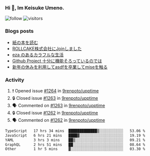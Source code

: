 ### Hi 👋, Im Keisuke Umeno.

<!--
**9renpoto/9renpoto** is a ✨ _special_ ✨ repository because its `README.md` (this file) appears on your GitHub profile.

Here are some ideas to get you started:

- 🔭 I’m currently working on ...
- 🌱 I’m currently learning ...
- 👯 I’m looking to collaborate on ...
- 🤔 I’m looking for help with ...
- 💬 Ask me about ...
- 📫 How to reach me: ...
- 😄 Pronouns: ...
- ⚡ Fun fact: ...
-->

![follow](https://img.shields.io/github/followers/9renpoto?label=Follow&style=social)
![visitors](https://komarev.com/ghpvc/?username=9renpoto&label=Profile%20views&color=0e75b6&style=flat)

### Blogs posts

<!-- BLOG-POST-LIST:START -->
- [紙の本を読む](https://9renpoto.win/entry/2024/02/25/reading-papar-book)
- [ROLLCAKE株式会社にJoinしました](https://9renpoto.win/entry/2024/02/11/join)
- [eza のあるカラフルな生活](https://9renpoto.win/entry/2024/02/01/eza)
- [Github Project 十分に機能そろっているのでは](https://9renpoto.win/entry/2024/01/14/gh-projects)
- [新年の休みを利用してasdfを卒業してmiseを触る](https://9renpoto.win/entry/2024/01/07/mise)
<!-- BLOG-POST-LIST:END -->

### Activity

<!--START_SECTION:activity-->
1. ❗ Opened issue [#1264](https://github.com/9renpoto/upptime/issues/1264) in [9renpoto/upptime](https://github.com/9renpoto/upptime)
2. 🔒 Closed issue [#1263](https://github.com/9renpoto/upptime/issues/1263) in [9renpoto/upptime](https://github.com/9renpoto/upptime)
3. 🗣 Commented on [#1263](https://github.com/9renpoto/upptime/issues/1263#issuecomment-1963483742) in [9renpoto/upptime](https://github.com/9renpoto/upptime)
4. 🔒 Closed issue [#1262](https://github.com/9renpoto/upptime/issues/1262) in [9renpoto/upptime](https://github.com/9renpoto/upptime)
5. 🗣 Commented on [#1262](https://github.com/9renpoto/upptime/issues/1262#issuecomment-1963471991) in [9renpoto/upptime](https://github.com/9renpoto/upptime)
<!--END_SECTION:activity-->

<!--START_SECTION:waka-->

```txt
TypeScript   17 hrs 34 mins  █████████████▒░░░░░░░░░░░   53.06 %
JavaScript   6 hrs 21 mins   ████▓░░░░░░░░░░░░░░░░░░░░   19.19 %
YAML         3 hrs 3 mins    ██▒░░░░░░░░░░░░░░░░░░░░░░   09.21 %
GraphQL      2 hrs 51 mins   ██░░░░░░░░░░░░░░░░░░░░░░░   08.64 %
Other        1 hr 5 mins     ▓░░░░░░░░░░░░░░░░░░░░░░░░   03.30 %
```

<!--END_SECTION:waka-->
